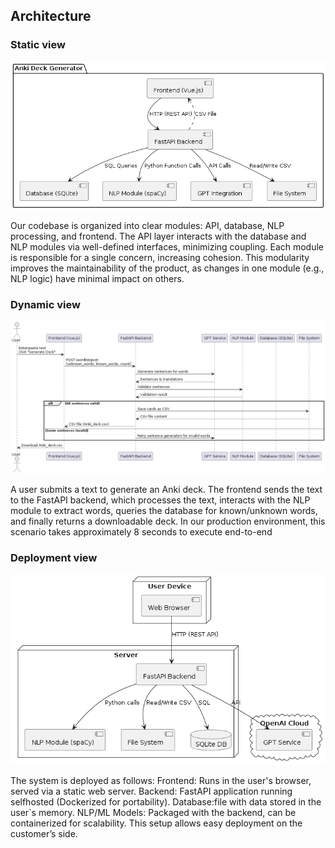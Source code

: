 ## Architecture
### Static view
![Component digram](./static-view/static_view.png)  

Our codebase is organized into clear modules: API, database, NLP processing, and frontend. The API layer interacts with the database and NLP modules via well-defined interfaces, minimizing coupling. Each module is responsible for a single concern, increasing cohesion. This modularity improves the maintainability of the product, as changes in one module (e.g., NLP logic) have minimal impact on others.
### Dynamic view
![Sequence diagram](./dynamic-view/dyn_view.png)  

A user submits a text to generate an Anki deck. The frontend sends the text to the FastAPI backend, which processes the text, interacts with the NLP module to extract words, queries the database for known/unknown words, and finally returns a downloadable deck. In our production environment, this scenario takes approximately 8 seconds to execute end-to-end
### Deployment view
![Deployment view digram](./deployment-view/depl_view.png)  

The system is deployed as follows:
Frontend: Runs in the user's browser, served via a static web server. Backend: FastAPI application running selfhosted (Dockerized for portability). Database:file with data stored in the user`s memory. NLP/ML Models: Packaged with the backend, can be containerized for scalability. This setup allows easy deployment on the customer’s side. 
